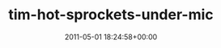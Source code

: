 ---
title:		"tim-hot-sprockets-under-mic"
mediatype:		"upload"
description:		"TBC"
date:		"2011-05-01 18:24:58+00:00"
album:		"music"
filename:		"tim-hot-sprockets-under-mic.md"
series:		""
cl_public_id:		"music/tim-hot-sprockets-under-mic"
cl_version:		1497004892
format:		"tiff"
bytes:		2983632
width:		954
height:		1440
exposure_mode:		"Manual"
program:		"Manual"
aperture:		"6.3"
focal_length:		"75.0 mm"
iso:		"3200"
shutter_speed:		"1/200"
metering:		"Multi-segment"
flash:		"Off, Did not fire"
white_balance:		"Custom"
colour_temp:		"4950"
has_crop:		"false"
orientation:		"Horizontal (normal)"
camera_model:		"NIKON D7000"
lens_info:		"18-200mm f/3.5-5.6"
artist:		"No artist info"
x_resolution:		"300"
y_resolution:		"300"
---
